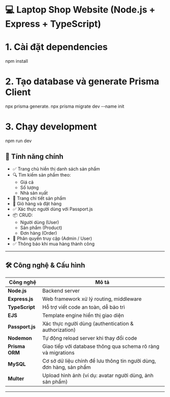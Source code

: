 # 💻 Laptop Shop Website (Node.js + Express + TypeScript)

# 1. Cài đặt dependencies
npm install

# 2. Tạo database và generate Prisma Client
npx prisma generate. 
npx prisma migrate dev --name init

# 3. Chạy development
npm run dev

## 🧩 Tính năng chính

- ✅ Trang chủ hiển thị danh sách sản phẩm
- 🔍 Tìm kiếm sản phẩm theo:
  - Giá cả
  - Số lượng
  - Nhà sản xuất
- 📄 Trang chi tiết sản phẩm
- 🛒 Giỏ hàng và đặt hàng
- ✅ Xác thực người dùng với Passport.js
- 📦 CRUD:
  - Người dùng (User)
  - Sản phẩm (Product)
  - Đơn hàng (Order)
- 🔐 Phân quyền truy cập (Admin / User)
- ✅ Thông báo khi mua hàng thành công

---

## 🛠️ Công nghệ & Cấu hình

| Công nghệ             | Mô tả                                                                 |
|----------------------|------------------------------------------------------------------------|
| **Node.js**          | Backend server                                                         |
| **Express.js**       | Web framework xử lý routing, middleware                                |
| **TypeScript**       | Hỗ trợ viết code an toàn, dễ bảo trì                                   |
| **EJS**              | Template engine hiển thị giao diện                                     |
| **Passport.js**      | Xác thực người dùng (authentication & authorization)                   |
| **Nodemon**          | Tự động reload server khi thay đổi code                                |
| **Prisma ORM**       | Giao tiếp với database thông qua schema rõ ràng và migrations          |
| **MySQL**            | Cơ sở dữ liệu chính để lưu thông tin người dùng, đơn hàng, sản phẩm    |
| **Multer**           | Upload hình ảnh (ví dụ: avatar người dùng, ảnh sản phẩm)               |

---


